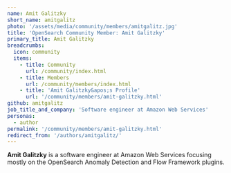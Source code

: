 ```yaml
---
name: Amit Galitzky
short_name: amitgalitz
photo: '/assets/media/community/members/amitgalitz.jpg'
title: 'OpenSearch Community Member: Amit Galitzky'
primary_title: Amit Galitzky
breadcrumbs:
  icon: community
  items:
    - title: Community
      url: /community/index.html
    - title: Members
      url: /community/members/index.html
    - title: 'Amit Galitzky&apos;s Profile'
      url: '/community/members/amit-galitzky.html'
github: amitgalitz
job_title_and_company: 'Software engineer at Amazon Web Services'
personas:
  - author
permalink: '/community/members/amit-galitzky.html'
redirect_from: '/authors/amitgalitz/'
---
```


**Amit Galitzky** is a software engineer at Amazon Web Services focusing mostly on the OpenSearch Anomaly Detection and Flow Framework plugins.
